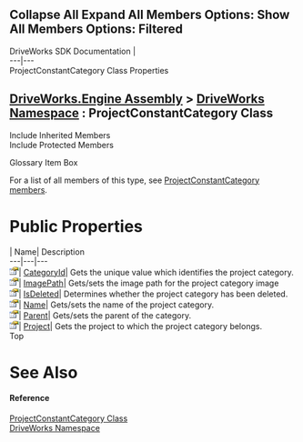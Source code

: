 Collapse All Expand All Members Options: Show All  Members Options: Filtered   
---  
DriveWorks SDK Documentation  |   
---|---  
ProjectConstantCategory Class Properties   
  
[DriveWorks.Engine Assembly](topic2156.md) > [DriveWorks Namespace](topic2159.md) : ProjectConstantCategory Class  
---  
  
Include Inherited Members    
Include Protected Members    


Glossary Item Box

For a list of all members of this type, see [ProjectConstantCategory members](topic4220.md).

# Public Properties

| Name| Description  
---|---|---  
![Public Property](dotnetimages/publicProperty.gif)| [CategoryId](topic4236.md)| Gets the unique value which identifies the project category.   
![Public Property](dotnetimages/publicProperty.gif)| [ImagePath](topic4237.md)| Gets/sets the image path for the project category image   
![Public Property](dotnetimages/publicProperty.gif)| [IsDeleted](topic4238.md)| Determines whether the project category has been deleted.   
![Public Property](dotnetimages/publicProperty.gif)| [Name](topic4239.md)| Gets/sets the name of the project category.   
![Public Property](dotnetimages/publicProperty.gif)| [Parent](topic4240.md)| Gets/sets the parent of the category.   
![Public Property](dotnetimages/publicProperty.gif)| [Project](topic4241.md)| Gets the project to which the project category belongs.   
Top

# See Also

#### Reference

[ProjectConstantCategory Class](topic4219.md)   
[DriveWorks Namespace](topic2159.md)


